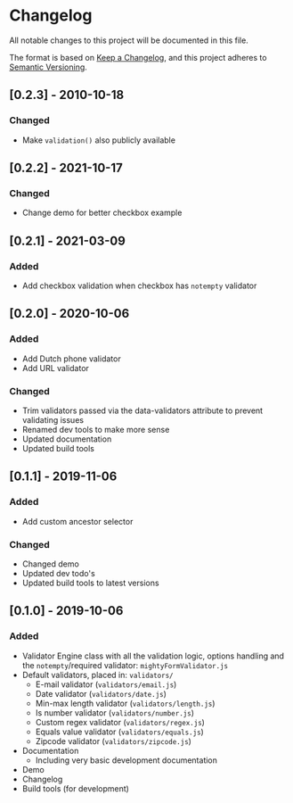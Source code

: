 # Changelog

All notable changes to this project will be documented in this file.

The format is based on [Keep a Changelog](https://keepachangelog.com/en/1.0.0/),
and this project adheres to [Semantic Versioning](https://semver.org/spec/v2.0.0.html).


## [0.2.3] - 2010-10-18

### Changed
- Make `validation()` also publicly available


## [0.2.2] - 2021-10-17

### Changed
- Change demo for better checkbox example


## [0.2.1] - 2021-03-09

### Added
- Add checkbox validation when checkbox has `notempty` validator


## [0.2.0] - 2020-10-06

### Added
- Add Dutch phone validator
- Add URL validator

### Changed
- Trim validators passed via the data-validators attribute to prevent validating issues
- Renamed dev tools to make more sense
- Updated documentation
- Updated build tools


## [0.1.1] - 2019-11-06

### Added
- Add custom ancestor selector

### Changed
- Changed demo
- Updated dev todo's
- Updated build tools to latest versions


## [0.1.0] - 2019-10-06

### Added
- Validator Engine class with all the validation logic, options handling and the `notempty`/required validator: `mightyFormValidator.js`
- Default validators, placed in: `validators/`
  - E-mail validator (`validators/email.js`)
  - Date validator (`validators/date.js`)
  - Min-max length validator (`validators/length.js`)
  - Is number validator (`validators/number.js`)
  - Custom regex validator (`validators/regex.js`)
  - Equals value validator (`validators/equals.js`)
  - Zipcode validator (`validators/zipcode.js`)
- Documentation
  - Including very basic development documentation
- Demo
- Changelog
- Build tools (for development)
